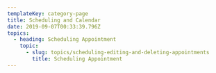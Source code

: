 ```yaml
---
templateKey: category-page
title: Scheduling and Calendar
date: 2019-09-07T00:33:39.796Z
topics:
  - heading: Scheduling Appointment
    topic:
      - slug: topics/scheduling-editing-and-deleting-appointments
        title: Scheduling Appointment
---
```


